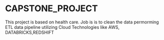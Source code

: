 # CAPSTONE_PROJECT
This project is based on health care. 
Job is is to clean the data permorming ETL data pipeline utilizing Cloud Technologies like AWS, DATABRICKS,REDSHIFT
